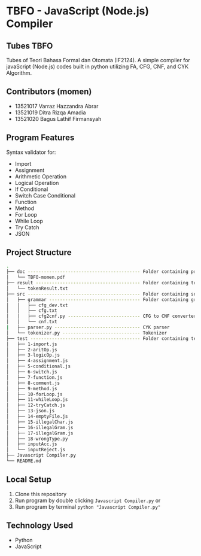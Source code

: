 # TBFO - JavaScript (Node.js) Compiler
## Tubes TBFO
Tubes of Teori Bahasa Formal dan Otomata (IF2124). A simple compiler for javaScript (Node.js) codes built in python utilizing FA, CFG, CNF, and CYK Algorithm.
## Contributors (momen)
- 13521017 Varraz Hazzandra Abrar <br/>
- 13521019 Ditra Rizqa Amadia <br/>
- 13521020 Bagus Lathif Firmansyah <br/>
## Program Features
Syntax validator for:
- Import
- Assignment
- Arithmetic Operation
- Logical Operation
- If Conditional
- Switch Case Conditional
- Function
- Method
- For Loop
- While Loop
- Try Catch
- JSON
## Project Structure
```bash
.
├── doc ------------------------------------------ Folder containing project report
│   └── TBFO-momen.pdf
├── result --------------------------------------- Folder containing token from input file
│   └── tokenResult.txt
├── src ------------------------------------------ Folder containing source files
│   ├── grammar ---------------------------------- Folder containing grammar
│   │   ├── cfg_dev.txt
│   │   ├── cfg.txt
│   │   ├── cfg2cnf.py --------------------------- CFG to CNF converter
│   │   └── cnf.txt
|   ├── parser.py -------------------------------- CYK parser
│   └── tokenizer.py ----------------------------- Tokenizer
├── test ----------------------------------------- Folder containing test files
│   ├── 1-import.js
│   ├── 2-aritOp.js
│   ├── 3-logicOp.js
│   ├── 4-assignment.js
│   ├── 5-conditional.js
│   ├── 6-switch.js
│   ├── 7-function.js
│   ├── 8-comment.js
│   ├── 9-method.js
│   ├── 10-forLoop.js
│   ├── 11-whileLoop.js
│   ├── 12-tryCatch.js
│   ├── 13-json.js
│   ├── 14-emptyFile.js
│   ├── 15-illegalChar.js
│   ├── 16-illegalGram.js
│   ├── 17-illegalGram.js
│   ├── 18-wrongType.py
│   ├── inputAcc.js
│   └── inputReject.js  
├── Javascript Compiler.py
└── README.md
```
## Local Setup
1. Clone this repository
2. Run program by double clicking ```Javascript Compiler.py``` or
3. Run program by terminal ```python "Javascript Compiler.py"```
## Technology Used
- Python
- JavaScript

